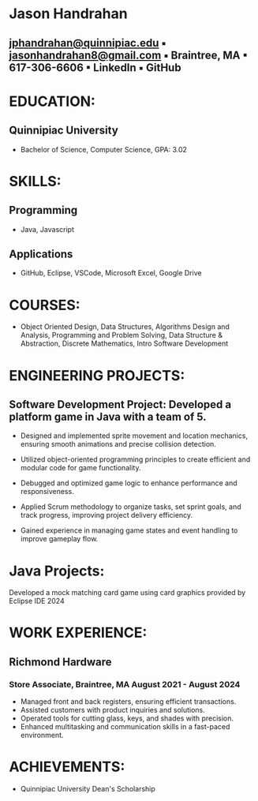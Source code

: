 # Jason Handrahan
## jphandrahan@quinnipiac.edu  ▪ jasonhandrahan8@gmail.com ▪  Braintree, MA 	▪  617-306-6606 ▪ LinkedIn  ▪  GitHub

# EDUCATION:
## Quinnipiac University	
- Bachelor of Science, Computer Science, GPA: 3.02

# SKILLS: 
## Programming
- Java, Javascript
## Applications
- GitHub, Eclipse, VSCode, Microsoft Excel, Google Drive

# COURSES:
- Object Oriented Design, Data Structures, Algorithms Design and Analysis, Programming and Problem Solving, Data Structure & Abstraction, Discrete Mathematics, Intro Software Development

# ENGINEERING PROJECTS:
## Software Development Project: Developed a platform game in Java with a team of 5. 
- Designed and implemented sprite movement and location mechanics, ensuring smooth animations and precise collision detection.

- Utilized object-oriented programming principles to create efficient and modular code for game functionality.

- Debugged and optimized game logic to enhance performance and responsiveness.

- Applied Scrum methodology to organize tasks, set sprint goals, and track progress, improving project delivery efficiency.

- Gained experience in managing game states and event handling to improve gameplay flow. 

# Java Projects:
Developed a mock matching card game using card graphics provided by Eclipse IDE 2024

# WORK EXPERIENCE:
## Richmond Hardware 
### Store Associate, Braintree, MA	August 2021 - August 2024
- Managed front and back registers, ensuring efficient transactions.
- Assisted customers with product inquiries and solutions.
- Operated tools for cutting glass, keys, and shades with precision.
- Enhanced multitasking and communication skills in a fast-paced environment.
# ACHIEVEMENTS:
- Quinnipiac University Dean's Scholarship
